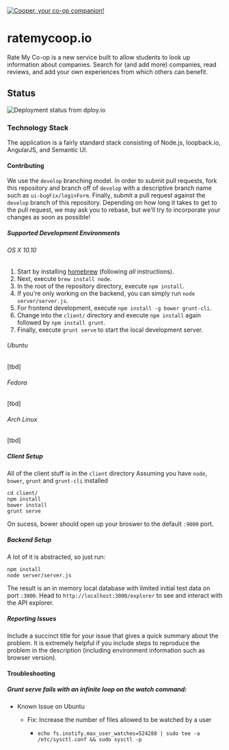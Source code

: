 [![Cooper, your co-op companion!](https://ratemycoop.io/images/cooper/cooper_coop_cat.svg)](https://ratemycoop.io/)

# ratemycoop.io

Rate My Co-op is a new service built to allow students to look up information about companies. Search for (and add more) companies, read reviews, and add your own experiences from which others can benefit.

## Status

![Deployment status from dploy.io](https://ratemycoop-io.dploy.io/badge/02267417976534/22375.svg)

### Technology Stack

The application is a fairly standard stack consisting of Node.js, loopback.io, AngularJS, and Semantic UI.

#### Contributing

We use the `develop` branching model. In order to submit pull requests, fork this repository and branch off of `develop` with a descriptive branch name such as `ui-bugFix/loginForm`. Finally, submit a pull request against the `develop` branch of this repository. Depending on how long it takes to get to the pull request, we may ask you to rebase, but we'll try to incorporate your changes as soon as possible!

##### Supported Development Environments

###### OS X 10.10

1. Start by installing [homebrew](http://brew.sh/) (following *all* instructions).
2. Next, execute `brew install node`.
3. In the root of the repository directory, execute `npm install`.
4. If you're only working on the backend, you can simply run `node server/server.js`.
5. For frontend development, execute `npm install -g bower grunt-cli`.
6. Change into the `client/` directory and execute `npm install` again followed by `npm install grunt`.
7. Finally, execute `grunt serve` to start the local development server.

###### Ubuntu

[tbd]

###### Fedora

[tbd]

###### Arch Linux

[tbd]

##### Client Setup

All of the client stuff is in the `client` directory
Assuming you have `node`, `bower`, `grunt` and `grunt-cli` installed

```
cd client/
npm install
bower install
grunt serve
```

On sucess, bower should open up your broswer to the default `:9000` port. 

##### Backend Setup

A lot of it is abstracted, so just run:

```
npm install
node server/server.js
```

The result is an in memory local database with limited initial test data on port `:3000`.
Head to `http://localhost:3000/explorer` to see and interact with the API explorer. 

##### Reporting Issues

Include a succinct title for your issue that gives a quick summary about the problem. It is extremely helpful if you include steps to reproduce the problem in the description (including environment information such as browser version).

#### Troubleshooting

##### Grunt serve fails with an infinite loop on the watch command:

* Known Issue on Ubuntu

  * Fix: Increase the number of files allowed to be watched by a user

    * `echo fs.inotify.max_user_watches=524288 | sudo tee -a /etc/sysctl.conf && sudo sysctl -p`
